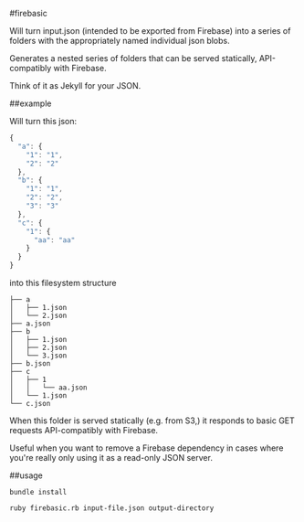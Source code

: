 #firebasic

Will turn input.json (intended to be exported from Firebase) into a series of folders with the appropriately named individual json blobs.

Generates a nested series of folders that can be served statically, API-compatibly with Firebase.

Think of it as Jekyll for your JSON.

##example

Will turn this json:

```javascript
{
  "a": {
    "1": "1",
    "2": "2"
  },
  "b": {
    "1": "1",
    "2": "2",
    "3": "3"
  },
  "c": {
    "1": {
      "aa": "aa"
    }
  }
}
```

into this filesystem structure
```
├── a
│   ├── 1.json
│   └── 2.json
├── a.json
├── b
│   ├── 1.json
│   ├── 2.json
│   └── 3.json
├── b.json
├── c
│   ├── 1
│   │   └── aa.json
│   └── 1.json
└── c.json
```

When this folder is served statically (e.g. from S3,) it responds to basic GET requests API-compatibly with Firebase.

Useful when you want to remove a Firebase dependency in cases where you're really only using it as a read-only JSON server.


##usage

`bundle install`

`ruby firebasic.rb input-file.json output-directory`